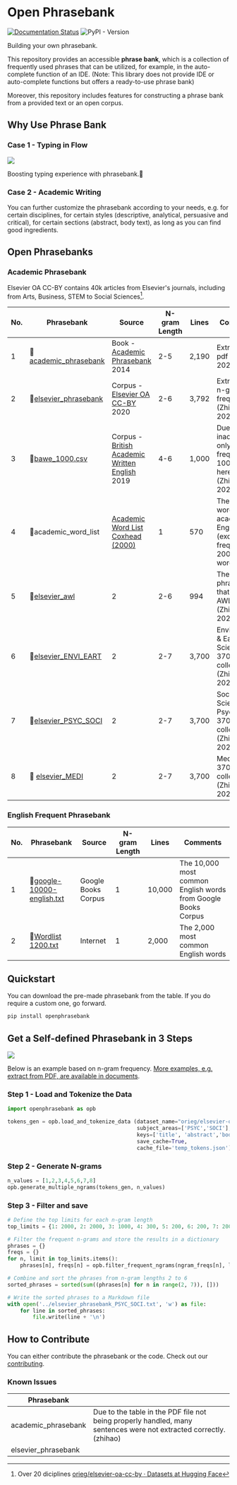 

# Open Phrasebank

<!-- start why-use-phrase-bank -->

[![Documentation Status](https://readthedocs.org/projects/open-phrasebank/badge/?version=latest)](https://open-phrasebank.readthedocs.io/en/latest/?badge=latest)
![PyPI - Version](https://img.shields.io/pypi/v/openphrasebank)


Building your own phrasebank.

This repository provides an accessible **phrase bank**, which is a collection of frequently used phrases that can be utilized, for example, in the auto-complete function of an IDE. (Note: This library does not provide IDE or auto-complete functions but offers a ready-to-use phrase bank)

Moreover, this repository includes features for constructing a phrase bank from a provided text or an open corpus.

## Why Use Phrase Bank
  
### Case 1 - Typing in Flow

![](https://i.imgur.com/MGDIqly.gif)

Boosting typing experience with phrasebank.🚀


### Case 2 - Academic Writing

  

You can further customize the phrasebank according to your needs, e.g. for certain disciplines, for certain styles (descriptive, analytical, persuasive and critical), for certain sections (abstract, body text), as long as you can find good ingredients.


<!-- end why-use-phrase-bank -->


## Open Phrasebanks
<!-- start open-phrase-bank -->

### Academic Phrasebank

Elsevier OA CC-BY contains 40k articles from Elsevier's journals, including from Arts, Business, STEM to Social Sciences[^1]. 

| No. | Phrasebank                                                                                                                 | Source                                                                                                               | N-gram Length | Lines | Comments                                                                |
| --- | -------------------------------------------------------------------------------------------------------------------------- | -------------------------------------------------------------------------------------------------------------------- | ------------- | ----- | ----------------------------------------------------------------------- |
| 1   | 📍[academic_phrasebank](https://github.com/liuh886/open_phrasebank/blob/main/phrasebanks/academic_phrasebank.txt)          | Book - [Academic Phrasebank](https://github.com/liuh886/open_phrasebank/blob/main/data/Academic_Phrasebank.pdf) 2014 | 2-5           | 2,190 | Extract from pdf (Zhihao, 2024)                                         |
| 2   | 📍[elsevier_phrasebank](https://github.com/liuh886/open_phrasebank/blob/main/phrasebanks/elsevier_phrasebank.txt)          | Corpus - [Elsevier OA CC-BY](https://elsevier.digitalcommonsdata.com/datasets/zm33cdndxs/2) 2020                     | 2-6           | 3,792 | Extract by n-gram frequency (Zhihao, 2024)                              |
| 3   | 📍[bawe_1000.csv](https://github.com/liuh886/open_phrasebank/blob/main/phrasebanks/bawe_ngrams.csv)                        | Corpus - [British Academic Written English](https://app.sketchengine.eu/#dashboard?corpname=preloaded%2Fbawe2) 2019  | 4-6           | 1,000 | Due to inaccessible, only most frequent  1000 list here. (Zhihao, 2024) |
| 4   | 📍academic_word_list                                                                                                       | [Academic Word List Coxhead (2000)](https://www.uefap.com/vocab/select/awl.htm)                                      | 1             | 570   | The 570 word for academic English (exclude frequent 2000 words)         |
| 5   | 📍[elsevier_awl](https://github.com/liuh886/open_phrasebank/blob/main/phrasebanks/elsevier_phrasebank.txt)                 | 2                                                                                                                    | 2-6           | 994   | The Elsevier phrasebank that contains  AWL (Zhihao, 2024)               |
| 6   | 📍[elsevier_ENVI_EART](https://github.com/liuh886/open_phrasebank/blob/main/phrasebanks/elsevier_phrasebank_ENVI_EART.txt) | 2                                                                                                                    | 2-7           | 3,700 | Environment & Earth Science 3700 collection (Zhihao 2024)               |
| 7   | 📍[elsevier_PSYC_SOCI](https://github.com/liuh886/open_phrasebank/blob/main/phrasebanks/elsevier_phrasebank_PSYC_SOCI.txt) | 2                                                                                                                    | 2-7           | 3,700 | Social Science & Psychology 3700 collection (Zhihao 2024)               |
| 8   | 📍 [elsevier_MEDI](https://github.com/liuh886/open_phrasebank/blob/main/phrasebanks/elsevier_phrasebank_MEDI.txt)          | 2                                                                                                                    | 2-7           | 3,700 | Medicine 3700 collection (Zhihao 2024)                                  |

[^1]:Over 20 diciplines [orieg/elsevier-oa-cc-by · Datasets at Hugging Face](https://huggingface.co/datasets/orieg/elsevier-oa-cc-by)


### English Frequent Phrasebank

| No. | Phrasebank                                                                                                                              | Source              | N-gram Length | Lines  | Comments                                                      |
| --- | --------------------------------------------------------------------------------------------------------------------------------------- | ------------------- | ------------- | ------ | ------------------------------------------------------------- |
| 1   | 📍[google-10000-english.txt](https://github.com/first20hours/google-10000-english/blob/master/google-10000-english.txt)                 | Google Books Corpus | 1             | 10,000 | The 10,000 most common English words from Google Books Corpus |
| 2   | 📍[Wordlist 1200.txt](https://raw.githubusercontent.com/ManiacDC/TypingAid/master/Wordlists/Wordlist%201200%20frequency%20weighted.txt) | Internet            | 1             | 2,000  | The 2,000 most common English words                           |
<!-- end open-phrase-bank -->


## Quickstart

<!-- start quickstart -->

You can download the pre-made phrasebank from the table. If you do require a custom one, go forward.

```bash
pip install openphrasebank
```

<!-- end quickstart -->


<!-- start custom -->
## Get a Self-defined Phrasebank in 3 Steps

![](https://i.imgur.com/qssU2VP.png)

Below is an example based on n-gram frequency. [More examples, e.g. extract from PDF, are available in documents](https://open-phrasebank.readthedocs.io/en/latest/quickstart/index.html).

### Step 1 - Load and Tokenize the Data
``` python
import openphrasebank as opb

tokens_gen = opb.load_and_tokenize_data (dataset_name="orieg/elsevier-oa-cc-by", 
                                         subject_areas=['PSYC','SOCI'],
                                         keys=['title', 'abstract','body_text'],
                                         save_cache=True,
                                         cache_file='temp_tokens.json')
```

### Step 2 - Generate N-grams

``` python
n_values = [1,2,3,4,5,6,7,8]
opb.generate_multiple_ngrams(tokens_gen, n_values)
```

### Step 3 - Filter and save

``` python
# Define the top limits for each n-gram length
top_limits = {1: 2000, 2: 2000, 3: 1000, 4: 300, 5: 200, 6: 200, 7: 200, 8: 200}

# Filter the frequent n-grams and store the results in a dictionary
phrases = {}
freqs = {}
for n, limit in top_limits.items():
    phrases[n], freqs[n] = opb.filter_frequent_ngrams(ngram_freqs[n], limit,min_freq=20)

# Combine and sort the phrases from n-gram lengths 2 to 6
sorted_phrases = sorted(sum((phrases[n] for n in range(2, 7)), []))

# Write the sorted phrases to a Markdown file
with open('../elsevier_phrasebank_PSYC_SOCI.txt', 'w') as file:
    for line in sorted_phrases:
        file.write(line + '\n')
```

<!-- end custom -->

## How to Contribute

You can either contribute the phrasebank or the code. Check out our [contributing](https://open-phrasebank.readthedocs.io/en/latest/contributing.html). 

<!-- start issues -->
### Known Issues


| Phrasebank          |                                                                                                                    |
| ------------------- | ------------------------------------------------------------------------------------------------------------------ |
| academic_phrasebank | Due to the table in the PDF file not being properly handled, many sentences were not extracted correctly. (zhihao) |
| elsevier_phrasebank |                                                                                                                    |

<!-- end issues -->